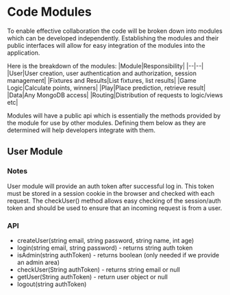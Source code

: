 # Code Modules
To enable effective collaboration the code will be broken down into modules which can be developed independently. Establishing the modules and their public interfaces will allow for easy integration of the modules into the application.

Here is the breakdown of the modules:
|Module|Responsibility|
|--|--|
|User|User creation,  user authentication and authorization, session management|
|Fixtures and Results|List fixtures, list results|
|Game Logic|Calculate points, winners|
|Play|Place prediction, retrieve result|
|Data|Any MongoDB access|
|Routing|Distribution of requests to logic/views etc|

Modules will have a public api which is essentially the methods provided by the module for use by other modules. Defining them below as they are determined will help developers integrate with them.

## User Module
### Notes
User module will provide an auth token after successful log in. This token must be stored in a session cookie in the browser and checked with each request. The checkUser() method allows easy checking of the session/auth token and should be used to ensure that an incoming request is from a user.
### API
- createUser(string email, string password, string name, int age)
- login(string email, string password) - returns string auth token
- isAdmin(string authToken) - returns boolean (only needed if we provide an admin area)
- checkUser(String authToken) - returns string email or null
- getUser(String authToken) - return user object or null
- logout(string authToken)